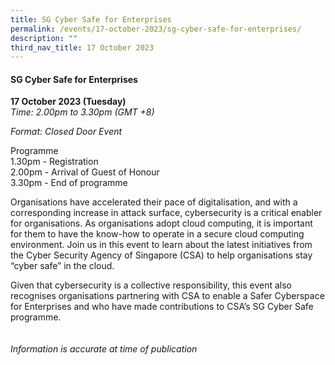 ```yaml
---
title: SG Cyber Safe for Enterprises
permalink: /events/17-october-2023/sg-cyber-safe-for-enterprises/
description: ""
third_nav_title: 17 October 2023
---
```

#### **SG Cyber Safe for Enterprises**

**17 October 2023 (Tuesday)**  
*Time: 2.00pm to 3.30pm (GMT +8)*

*Format: Closed Door Event*

Programme
<br>1.30pm - Registration
<br>2.00pm - Arrival of Guest of Honour
<br>3.30pm - End of programme

Organisations have accelerated their pace of digitalisation, and with a corresponding increase in attack surface, cybersecurity is a critical enabler for organisations. As organisations adopt cloud computing, it is important for them to have the know-how to operate in a secure cloud computing environment. Join us in this event to learn about the latest initiatives from the Cyber Security Agency of Singapore (CSA) to help organisations stay “cyber safe” in the cloud. 

Given that cybersecurity is a collective responsibility, this event also recognises organisations partnering with CSA to enable a Safer Cyberspace for Enterprises and who have made contributions to CSA’s SG Cyber Safe programme. 
<br><br><br>
*Information is accurate at time of publication*